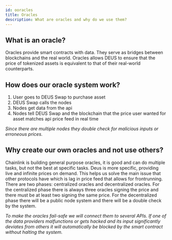 ```yaml
---
id: ooracles
title: Oracles
description: What are oracles and why do we use them?
---
```



## What is an oracle?

Oracles provide smart contracts with data. They serve as bridges between blockchains and the real world. Oracles allows DEUS to ensure that the price of tokenized assets is equivalent to that of their real-world counterparts.

## How does our oracle system work?

1. User goes to DEUS Swap to purchase asset
2. DEUS Swap calls the nodes
3. Nodes get data from the api
4. Nodes tell DEUS Swap and the blockchain that the price user wanted for asset matches api price feed in real time

*Since there are multiple nodes they double check for malicious inputs or erroneous prices.*


## Why create our own oracles and not use others?
Chainlink is building general purpose oracles, it is good and can do multiple tasks, but not the best at specific tasks. Deus is more specific, providing live and infinite prices on demand. This helps us solve the main issue that other protocols have which is lag in price feed that allows for frontrunning. There are two phases: centralized oracles and decentralized oracles. For the centralized phase there is always three oracles signing the price and there must be at least two signing the same price. For the decentralized phase there will be a public node system and there will be a double check by the system.


*To make the oracles fail-safe we will connect them to several APIs. If one of the data providers malfunctions or gets hacked and its input significantly deviates from others it will automatically be blocked by the smart contract without halting the system.*
